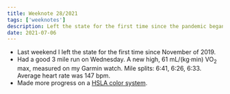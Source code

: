 ```yaml
---
title: Weeknote 28/2021
tags: ['weeknotes']
description: Left the state for the first time since the pandemic began, HSLA color system progress, and had a good run. 
date: 2021-07-06
---
```

- Last weekend I left the state for the first time since November of 2019. 
- Had a good 3 mile run on Wednesday. A new high, 61 mL/(kg·min) VO<sub>2</sub> max, measured on my Garmin watch. Mile splits: 6:41, 6:26, 6:33. Average heart rate was 147 bpm. 
- Made more progress on a [HSLA color system](https://codepen.io/joshcrain/pen/zYoXjaN). 